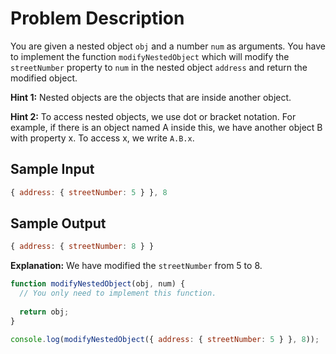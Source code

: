 # Problem Description

You are given a nested object `obj` and a number `num` as arguments. You have to implement the function `modifyNestedObject` which will modify the `streetNumber` property to `num` in the nested object `address` and return the modified object.

**Hint 1:** Nested objects are the objects that are inside another object.

**Hint 2:** To access nested objects, we use dot or bracket notation. For example, if there is an object named A inside this, we have another object B with property x. To access x, we write `A.B.x`.

## Sample Input

```javascript
{ address: { streetNumber: 5 } }, 8
```

## Sample Output

```javascript
{ address: { streetNumber: 8 } }
```

**Explanation:**
We have modified the `streetNumber` from 5 to 8.

```javascript
function modifyNestedObject(obj, num) {
  // You only need to implement this function.
  
  return obj;
}

console.log(modifyNestedObject({ address: { streetNumber: 5 } }, 8));
